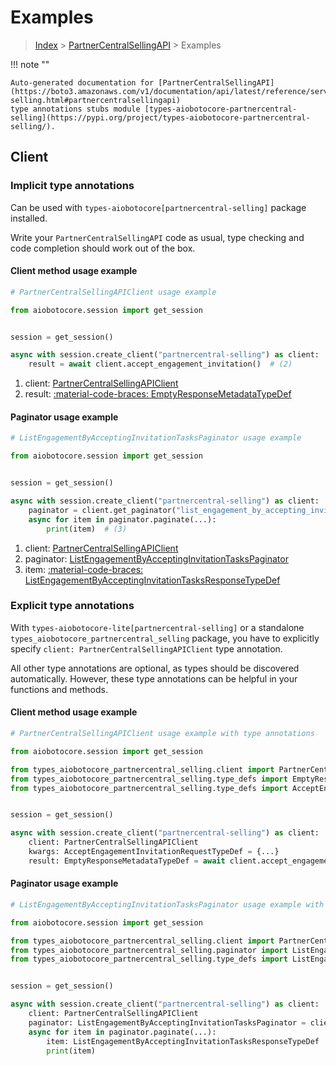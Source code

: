 # Examples

> [Index](../README.md) > [PartnerCentralSellingAPI](./README.md) > Examples

!!! note ""

    Auto-generated documentation for [PartnerCentralSellingAPI](https://boto3.amazonaws.com/v1/documentation/api/latest/reference/services/partnercentral-selling.html#partnercentralsellingapi)
    type annotations stubs module [types-aiobotocore-partnercentral-selling](https://pypi.org/project/types-aiobotocore-partnercentral-selling/).

## Client

### Implicit type annotations

Can be used with `types-aiobotocore[partnercentral-selling]` package installed.

Write your `PartnerCentralSellingAPI` code as usual,
type checking and code completion should work out of the box.



#### Client method usage example

```python
# PartnerCentralSellingAPIClient usage example

from aiobotocore.session import get_session


session = get_session()

async with session.create_client("partnercentral-selling") as client:  # (1)
    result = await client.accept_engagement_invitation()  # (2)
```

1. client: [PartnerCentralSellingAPIClient](./client.md)
2. result: [:material-code-braces: EmptyResponseMetadataTypeDef](./type_defs.md#emptyresponsemetadatatypedef)



#### Paginator usage example

```python
# ListEngagementByAcceptingInvitationTasksPaginator usage example

from aiobotocore.session import get_session


session = get_session()

async with session.create_client("partnercentral-selling") as client:  # (1)
    paginator = client.get_paginator("list_engagement_by_accepting_invitation_tasks")  # (2)
    async for item in paginator.paginate(...):
        print(item)  # (3)
```

1. client: [PartnerCentralSellingAPIClient](./client.md)
2. paginator: [ListEngagementByAcceptingInvitationTasksPaginator](./paginators.md#listengagementbyacceptinginvitationtaskspaginator)
3. item: [:material-code-braces: ListEngagementByAcceptingInvitationTasksResponseTypeDef](./type_defs.md#listengagementbyacceptinginvitationtasksresponsetypedef)




### Explicit type annotations

With `types-aiobotocore-lite[partnercentral-selling]`
or a standalone `types_aiobotocore_partnercentral_selling` package, you have to explicitly specify
`client: PartnerCentralSellingAPIClient` type annotation.

All other type annotations are optional, as types should be discovered automatically.
However, these type annotations can be helpful in your functions and methods.


#### Client method usage example

```python
# PartnerCentralSellingAPIClient usage example with type annotations

from aiobotocore.session import get_session

from types_aiobotocore_partnercentral_selling.client import PartnerCentralSellingAPIClient
from types_aiobotocore_partnercentral_selling.type_defs import EmptyResponseMetadataTypeDef
from types_aiobotocore_partnercentral_selling.type_defs import AcceptEngagementInvitationRequestTypeDef


session = get_session()

async with session.create_client("partnercentral-selling") as client:
    client: PartnerCentralSellingAPIClient
    kwargs: AcceptEngagementInvitationRequestTypeDef = {...}
    result: EmptyResponseMetadataTypeDef = await client.accept_engagement_invitation(**kwargs)
```



#### Paginator usage example

```python
# ListEngagementByAcceptingInvitationTasksPaginator usage example with type annotations

from aiobotocore.session import get_session

from types_aiobotocore_partnercentral_selling.client import PartnerCentralSellingAPIClient
from types_aiobotocore_partnercentral_selling.paginator import ListEngagementByAcceptingInvitationTasksPaginator
from types_aiobotocore_partnercentral_selling.type_defs import ListEngagementByAcceptingInvitationTasksResponseTypeDef


session = get_session()

async with session.create_client("partnercentral-selling") as client:
    client: PartnerCentralSellingAPIClient
    paginator: ListEngagementByAcceptingInvitationTasksPaginator = client.get_paginator("list_engagement_by_accepting_invitation_tasks")
    async for item in paginator.paginate(...):
        item: ListEngagementByAcceptingInvitationTasksResponseTypeDef
        print(item)
```


